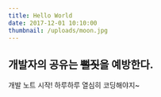 ```yaml
---
title: Hello World
date: 2017-12-01 10:10:00
thumbnail: /uploads/moon.jpg
---
```


## 개발자의 공유는 ~~뻘짓~~을 예방한다.

개발 노트 시작!
하루하루 열심히 코딩해야지~

